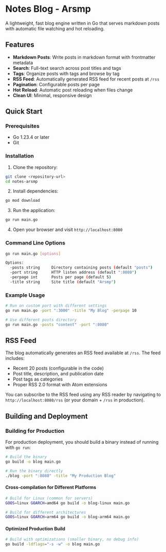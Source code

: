 # Notes Blog - Arsmp

A lightweight, fast blog engine written in Go that serves markdown posts with automatic file watching and hot reloading.

## Features

- **Markdown Posts**: Write posts in markdown format with frontmatter metadata
- **Search**: Full-text search across post titles and tags
- **Tags**: Organize posts with tags and browse by tag
- **RSS Feed**: Automatically generated RSS feed for recent posts at `/rss`
- **Pagination**: Configurable posts per page
- **Hot Reload**: Automatic post reloading when files change
- **Clean UI**: Minimal, responsive design

## Quick Start

### Prerequisites

- Go 1.23.4 or later
- Git

### Installation

1. Clone the repository:
```bash
git clone <repository-url>
cd notes-arsmp
```

2. Install dependencies:
```bash
go mod download
```

3. Run the application:
```bash
go run main.go
```

4. Open your browser and visit `http://localhost:8080`

### Command Line Options

```bash
go run main.go [options]

Options:
  -posts string     Directory containing posts (default "posts")
  -port string      HTTP listen address (default ":8080")
  -perpage int      Posts per page (default 5)
  -title string     Site title (default "Arsmp")
```

### Example Usage

```bash
# Run on custom port with different settings
go run main.go -port ":3000" -title "My Blog" -perpage 10

# Use different posts directory
go run main.go -posts "content" -port ":8080"
```

## RSS Feed

The blog automatically generates an RSS feed available at `/rss`. The feed includes:

- Recent 20 posts (configurable in the code)
- Post title, description, and publication date
- Post tags as categories
- Proper RSS 2.0 format with Atom extensions

You can subscribe to the RSS feed using any RSS reader by navigating to `http://localhost:8080/rss` (or your domain + `/rss` in production).

## Building and Deployment

### Building for Production

For production deployment, you should build a binary instead of running with `go run`:

```bash
# Build the binary
go build -o blog main.go

# Run the binary directly
./blog -port ":8080" -title "My Production Blog"
```

#### Cross-compilation for Different Platforms

```bash
# Build for Linux (common for servers)
GOOS=linux GOARCH=amd64 go build -o blog-linux main.go

# Build for different architectures
GOOS=linux GOARCH=arm64 go build -o blog-arm64 main.go
```

#### Optimized Production Build

```bash
# Build with optimizations (smaller binary, no debug info)
go build -ldflags="-s -w" -o blog main.go
```

